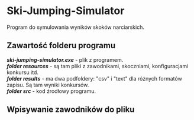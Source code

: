 # Ski-Jumping-Simulator
Program do symulowania wyników skoków narciarskich.

## Zawartość folderu programu
***ski-jumping-simulator.exe*** - plik z programem.<br>
***folder resources*** - są tam pliki z zawodnikami, skoczniami, konfiguracjami konkursu itd.<br>
***folder results*** - ma dwa podfoldery: "csv" i "text" dla różnych formatów zapisu. Są tam wyniki konkursów.<br>
***folder src*** - kod źrodłowy programu.<br>

## Wpisywanie zawodników do pliku
